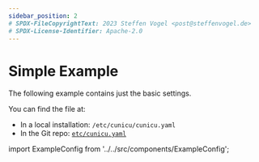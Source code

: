 ```yaml
---
sidebar_position: 2
# SPDX-FileCopyrightText: 2023 Steffen Vogel <post@steffenvogel.de>
# SPDX-License-Identifier: Apache-2.0
---
```


# Simple Example

The following example contains just the basic settings.

You can find the file at:
- In a local installation: `/etc/cunicu/cunicu.yaml`
- In the Git repo: [`etc/cunicu.yaml`](https://github.com/cunicu/cunicu/blob/master/etc/cunicu.yaml)

import ExampleConfig from '../../src/components/ExampleConfig';

<ExampleConfig />